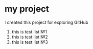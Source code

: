 # my project

I created this project for exploring GitHub

1. this is test list №1
2. this is test list №2
3. this is test list №3
